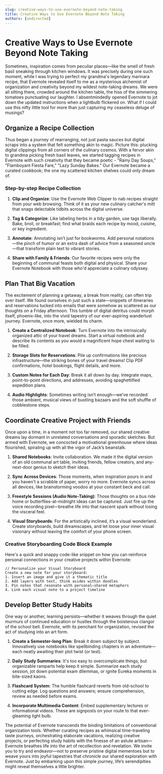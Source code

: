 ```yaml
---
slug: creative-ways-to-use-evernote-beyond-note-taking
title: Creative Ways to Use Evernote Beyond Note Taking
authors: [undirected]
---
```



# Creative Ways to Use Evernote Beyond Note Taking

Sometimes, inspiration comes from peculiar places—like the smell of fresh basil sneaking through kitchen windows. It was precisely during one such moment, while I was trying to perfect my grandma's legendary marinara recipe, that Evernote revealed itself to me as a mysterious alchemist of organization and creativity beyond my wildest note-taking dreams. We were all sitting there, crowded around the kitchen table, the hiss of the simmering tomatoes punctuating our laughter. I absentmindedly opened Evernote to jot down the updated instructions when a lightbulb flickered on. What if I could use this nifty little tool for more than just capturing my ceaseless deluge of musings?

## Organize a Recipe Collection

Thus began a journey of rearranging, not just pasta sauces but digital scraps into a system that felt something akin to magic. Picture this: plucking digital clippings from all corners of the culinary cosmos. With a fervor akin to grandma picking fresh basil leaves, we started tagging recipes in Evernote with such creativity that they became poetic - "Rainy Day Soups," "Flamboyant Fiesta Fare," "Lazy Sunday Bakes." Our Evernote became a curated cookbook; the one my scattered kitchen shelves could only dream of.

### Step-by-step Recipe Collection

1. **Clip and Organize**: Use the Evernote Web Clipper to nab recipes straight from your web browsing. Think of it as your new culinary catcher's mitt that snags delectable tidbits across the digital universe.
   
2. **Tag & Categorize**: Like labeling herbs in a tidy garden, use tags liberally. Bake, broil, or breakfast; find what braids each recipe by mood, cuisine, or key ingredient.

3. **Annotate**: Annotating isn’t just for bookworms. Add personal notations—the pinch of humor or an extra dash of advice from a seasoned uncle—that transform plain text to vibrant stories.

4. **Share with Family & Friends**: Our favorite recipes were only the beginning of communal feasts both digital and physical. Share your Evernote Notebook with those who'd appreciate a culinary odyssey.

## Plan That Big Vacation

The excitement of planning a getaway, a break from reality, can often trip over itself. We found ourselves in just such a state—snippets of itineraries and reservations tucked into emails that were somehow as scattered as our thoughts on a Friday afternoon. This tumble of digital detritus could morph itself, phoenix-like, into the vivid tapestry of our ever-aspiring wanderlust journey. Evernote, once more, wielded its charm.

1. **Create a Centralized Notebook**: Turn Evernote into the intrinsically organized attic of your travel dreams. Start a virtual notebook and describe its contents as you would a magnificent hope chest waiting to be filled.

2. **Storage Slots for Reservations**: Pile up confirmations like precious infrastructure—the striking bones of your travel dreams! Clip PDF confirmations, hotel bookings, flight details, and more.

3. **Custom Notes for Each Day**: Break it all down by day. Integrate maps, point-to-point directions, and addresses, avoiding spaghettified expedition plans.

4. **Audio Highlights**: Sometimes writing isn’t enough—we’ve recorded those ambient, musical views of bustling bazaars and the soft shuffle of cobblestone steps.

## Coordinate Creative Project with Friends

Once upon a time, in a moment not too far removed, our shared creative dreams lay dormant in unrelated conversations and sporadic sketches. But armed with Evernote, we concocted a motivational greenhouse where ideas flourished, spiraling up with all the vigor of Jack’s beanstalk.

1. **Shared Notebooks**: Invite collaboration. We made it the digital version of an old communal art table, inviting friends, fellow creators, and any-next-door genius to sketch their ideas.

2. **Sync Across Devices**: Those moments, when inspiration pours in and you haven't a scrabble of paper, worry no more. Evernote syncs across all devices, like brainstorming voodoo at your constant beck and call.

3. **Freestyle Sessions (Audio Note-Taking)**: Those thoughts on a bus ride home or butterflies-at-midnight ideas can be captured. Just fire up the voice recording pixel—breathe life into that nascent spark without losing the visceral feel.

4. **Visual Storyboards**: For the artistically inclined, it’s a visual wonderland. Create storyboards, build dreamscapes, and let loose your inner visual visionary without leaving the comfort of your phone screen.

### Creative Storyboarding Code Block Example

Here's a quick and snappy code-like snippet on how you can reinforce personal connections in your creative projects within Evernote:

```plaintext
// Personalize your Visual Storyboard
Create a new note for your storyboard:
1. Insert an image and give it a thematic title
2. Add layers with text, think asides within doodles
3. Pin notes that resonate with personal–shared metaphors
4. Link each visual note to a project timeline
```

## Develop Better Study Habits

One way or another, learning persists—whether it weaves through the quiet murmurs of continued education or hustles through the boisterous clangor of the school bell. Evernote, with its penchant for organization, revised the act of studying into an art form.

1. **Create a Semester-long Plan**: Break it down subject by subject. Innovatively use notebooks like spellbinding chapters in an adventure—each neatly awaiting their plot twist (or test).

2. **Daily Study Summaries**: It's too easy to overcomplicate things, but organizable ramparts help keep it simple. Summarize each study session, jot down potential exam dilemmas, or ignite Eureka moments in bite-sized kaons.

3. **Flashcard System**: The humble flashcard reverts from old-school to cutting edge. Log questions and answers; ensure comprehension, review as needed before exams.

4. **Incorporate Multimedia Content**: Embed supplementary lectures or informational videos. These are signposts on your route to that ever-gleaming light bulb.

The potential of Evernote transcends the binding limitations of conventional organization tools. Whether curating recipes as whimsical time-traveling taste journeys, orchestrating elaborate vacations, realizing creative projects, or perfecting study habits with the finesse of an astute artisan—Evernote breathes life into the art of recollection and revelation. We invite you to try and endeavor—not to preserve pristine digital mementoes but to weave yours into joyful tapestries that chronicle our shared exploration with Evernote. Just by embarking upon this simple journey, life’s serendipities might reveal themselves a little brighter.
